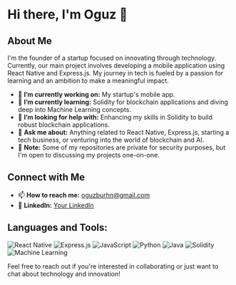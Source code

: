 # Hi there, I'm Oguz 👋

## About Me
I'm the founder of a startup focused on innovating through technology. Currently, our main project involves developing a mobile application using React Native and Express.js. My journey in tech is fueled by a passion for learning and an ambition to make a meaningful impact.

- 🔭 **I’m currently working on:** My startup's mobile app.
- 🌱 **I’m currently learning:** Solidity for blockchain applications and diving deep into Machine Learning concepts.
- 🤔 **I’m looking for help with:** Enhancing my skills in Solidity to build robust blockchain applications.
- 💬 **Ask me about:** Anything related to React Native, Express.js, starting a tech business, or venturing into the world of blockchain and AI.
- 📝 **Note:** Some of my repositories are private for security purposes, but I'm open to discussing my projects one-on-one.

## Connect with Me
- 📫 **How to reach me:** [oguzburhn@gmail.com](mailto:oguzburhn@gmail.com)
- 👔 **LinkedIn:** [Your LinkedIn](www.linkedin.com/in/oguzhan-burhan-628a5b130)


## Languages and Tools:
![React Native](https://img.shields.io/badge/React_Native-20232A?style=for-the-badge&logo=react&logoColor=61DAFB)
![Express.js](https://img.shields.io/badge/Express.js-404D59?style=for-the-badge)
![JavaScript](https://img.shields.io/badge/JavaScript-F7DF1E?style=for-the-badge&logo=javascript&logoColor=black)
![Python](https://img.shields.io/badge/Python-3776AB?style=for-the-badge&logo=python&logoColor=white)
![Java](https://img.shields.io/badge/Java-ED8B00?style=for-the-badge&logo=java&logoColor=white)
![Solidity](https://img.shields.io/badge/Solidity-363636?style=for-the-badge&logo=solidity&logoColor=white)
![Machine Learning](https://img.shields.io/badge/Machine_Learning-0769AD?style=for-the-badge&logo=python&logoColor=white)

Feel free to reach out if you're interested in collaborating or just want to chat about technology and innovation!
